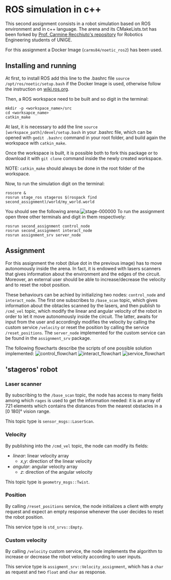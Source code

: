 # ROS simulation in c++
This second assignment consists in a robot simulation based on ROS environment and in c++ language. The arena and its CMakeLists.txt has been forked by [Prof. Carmine Recchiuto's repository](https://github.com/CarmineD8/second_assignment) for Robotics Engineering students of UNIGE.

For this assignment a Docker Image (`carms84/noetic_ros2`) has been used.

## Installing and running
At first, to install ROS add this line to the .bashrc file `source /opt/ros/noetic/setup.bash` if the Docker Image is used, otherwise follow the instruction on [wiki.ros.org](https://wiki.ros.org).

Then, a ROS workspace need to be built and so digit in the terminal:
```
mkdir -p <workspace_name>/src
cd <worksapce_name>
catkin_make
```

At last, it is necessary to add the line `source [workspace_path]/devel/setup.bash` in your .bashrc file, which can be opened with `gedit .bashrc` command in your root folder, and build again the workspace with `catkin_make`.

Once the workspace is built, it is possible both to fork this package or to download it with `git clone` command inside the newly created workspace.

NOTE: `catkin_make` should always be done in the root folder of the workspace.

Now, to run the simulation digit on the terminal:
```
roscore &
rosrun stage_ros stageros $(rospack find second_assignment)/world/my_world.world
```
You should see the following arena:![stage-000000](https://user-images.githubusercontent.com/72380912/146173933-1902c107-ac68-41ad-8a43-cf7b48c94b53.png)
To run the assignment open three other terminals and digit in them respectively:
```
rosrun second_assignment control_node
rosrun second_assignment interact_node
rosrun assignment_srv server_node
```
## Assignment
For this assignment the robot (blue dot in the previous image) has to move autonomously inside the arena. In fact, it is endowed with lasers scanners that gives information about the environment and the edges of the circuit. Moreover, an external user should be able to increase/decrease the velocity and to reset the robot position.

These behaviours can be achied by initializing two nodes: `control_node` and `interact_node`. The first one subscribes to `/base_scan` topic, which gives information about the obtacles scanned by the lasers, and then publish to `/cmd_vel` topic, which modify the linear and angular velocity of the robot in order to let it move autonomously inside the circuit. The latter, awaits for input from the user and accordingly modifies the velocity by calling the custom service `/velocity` or reset the position by calling the service `/reset_positions`. The `server_node` implemented for the custom service can be found in the `assignment_srv` package.

The following flowcharts describe the scripts of one possible solution implemented:
![control_flowchart](https://user-images.githubusercontent.com/72380912/146617870-2d85615e-8636-456c-b7e7-1e67eefa048d.png)
![interact_flowchart](https://user-images.githubusercontent.com/72380912/146617876-8bc72fbb-113d-4884-aa24-a70dc06a79f7.png)
![service_flowchart](https://user-images.githubusercontent.com/72380912/146617877-87dcfcea-7b41-4f3b-a7c6-40bec43bdc96.png)

## 'stageros' robot
### Laser scanner ###
By subscribing to the `/base_scan` topic, the node has access to many fields among which `rages` is used to get the information needed: it is an array of 721 elements which contains the distances from the nearest obstacles in a [0 180]° vision range.

This topic type is `sensor_msgs::LaserScan`.

### Velocity ###
By publishing into the `/cmd_vel` topic, the node can modify its fields:
* *linear*: linear velocity array
  * *x*,*y*: direction of the linear velocity
* *angular*: angular velocity array
  * *z*: direction of the angular velocity 

This topic type is `geometry_msgs::Twist`.

### Position ###
By calling `/reset_positions` service, the node initializes a client with empty request and expect an empty response whenever the user decides to reset the robot position. 

This service type is `std_srvs::Empty`.

### Custom velocity ###
By calling `/velocity` custom service, the node implements the algorithm to increase or decrease the robot velocity according to user inputs.

This service type is `assigment_srv::Velocity_assignment`, which has a `char` as request and two `float` and `char` as response.
